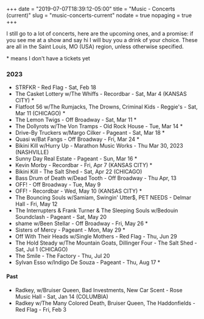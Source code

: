 +++
date = "2019-07-07T18:39:12-05:00"
title = "Music - Concerts (current)"
slug = "music-concerts-current"
nodate = true
nopaging = true
+++

I still go to a lot of concerts, here are the upcoming ones, and a promise: if you see me at a show and say hi I will buy you a drink of your choice. These are all in the Saint Louis, MO (USA) region, unless otherwise specified. 

\* means I don't have a tickets yet

### 2023

* STRFKR - Red Flag - Sat, Feb 18
* The Casket Lottery w/The Whiffs - Recordbar - Sat, Mar 4 (KANSAS CITY) *
* Flatfoot 56 w/The Rumjacks, The Drowns, Criminal Kids - Reggie's - Sat, Mar 11 (CHICAGO) *
* The Lemon Twigs - Off Broadway - Sat, Mar 11 * 
* The Dollyrots w/The Von Tramps - Old Rock House - Tue, Mar 14 *
* Drive-By Truckers w/Margo Cilker - Pageant - Sat, Mar 18 * 
* Quasi w/Bat Fangs - Off Broadway - Fri, Mar 24 *
* Bikini Kill w/Hurry Up - Marathon Music Works - Thu Mar 30, 2023 (NASHVILLE) 
* Sunny Day Real Estate - Pageant - Sun, Mar 16 *
* Kevin Morby - Recordbar - Fri, Apr 7 (KANSAS CITY) *
* Bikini Kill - The Salt Shed - Sat, Apr 22 (CHICAGO)
* Bass Drum of Death w/Dead Tooth - Off Broadway - Thu Apr, 13
* OFF! - Off Broadway - Tue, May 9
* OFF! - Recordbar - Wed, May 10 (KANSAS CITY) *
* The Bouncing Souls w/Samiam, Swingin' Utter$, PET NEEDS - Delmar Hall - Fri, May 12 
* The Interrupters & Frank Turner & The Sleeping Souls w/Bedouin Soundclash - Pageant - Sat, May 20 
* shame w/Been Stellar - Off Broadway - Fri, May 26 *
* Sisters of Mercy - Pageant - Mon, May 29 *
* Off With Their Heads w/Single Mothers - Red Flag - Thu, Jun 29
* The Hold Steady w/The Mountain Goats, Dillinger Four - The Salt Shed - Sat, Jul 1 (CHICAGO)
* The Smile - The Factory - Thu, Jul 20
* Sylvan Esso w/Indigo De Souza - Pageant - Thu, Aug 17 * 

#### Past

* Radkey, w/Bruiser Queen, Bad Investments, New Car Scent - Rose Music Hall - Sat, Jan 14 (COLUMBIA)
* Radkey w/The Many Colored Death, Bruiser Queen, The Haddonfields - Red Flag - Fri, Feb 3
